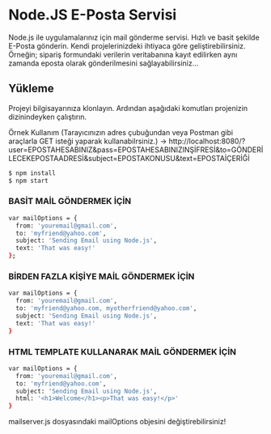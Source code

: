 # Node.JS E-Posta Servisi
Node.js ile uygulamalarınız için mail gönderme servisi. Hızlı ve basit şekilde E-Posta gönderin.
Kendi projelerinizdeki ihtiyaca göre geliştirebilirsiniz. Örneğin; sipariş formundaki verilerin veritabanına kayıt edilirken aynı zamanda eposta olarak gönderilmesini sağlayabilirsiniz...

## Yükleme
Projeyi bilgisayarınıza klonlayın.
Ardından aşağıdaki komutları projenizin dizinindeyken çalıştırın.

Örnek Kullanım (Tarayıcınızın adres çubuğundan veya Postman gibi araçlarla GET isteği yaparak kullanabilrsiniz.)
->  http://localhost:8080/?user=EPOSTAHESABINIZ&pass=EPOSTAHESABINIZINŞİFRESİ&to=GÖNDERİLECEKEPOSTAADRESİ&subject=EPOSTAKONUSU&text=EPOSTAİÇERİĞİ

```sh
$ npm install
$ npm start
```

### BASİT MAİL GÖNDERMEK İÇİN
```sh
var mailOptions = {
  from: 'youremail@gmail.com',
  to: 'myfriend@yahoo.com',
  subject: 'Sending Email using Node.js',
  text: 'That was easy!'
};
```

### BİRDEN FAZLA KİŞİYE MAİL GÖNDERMEK İÇİN
```sh
var mailOptions = {
  from: 'youremail@gmail.com',
  to: 'myfriend@yahoo.com, myotherfriend@yahoo.com',
  subject: 'Sending Email using Node.js',
  text: 'That was easy!'
}
```

### HTML TEMPLATE KULLANARAK MAİL GÖNDERMEK İÇİN
```sh
var mailOptions = {
  from: 'youremail@gmail.com',
  to: 'myfriend@yahoo.com',
  subject: 'Sending Email using Node.js',
  html: '<h1>Welcome</h1><p>That was easy!</p>'
}
```

 mailserver.js dosyasındaki mailOptions objesini değiştirebilirsiniz!
